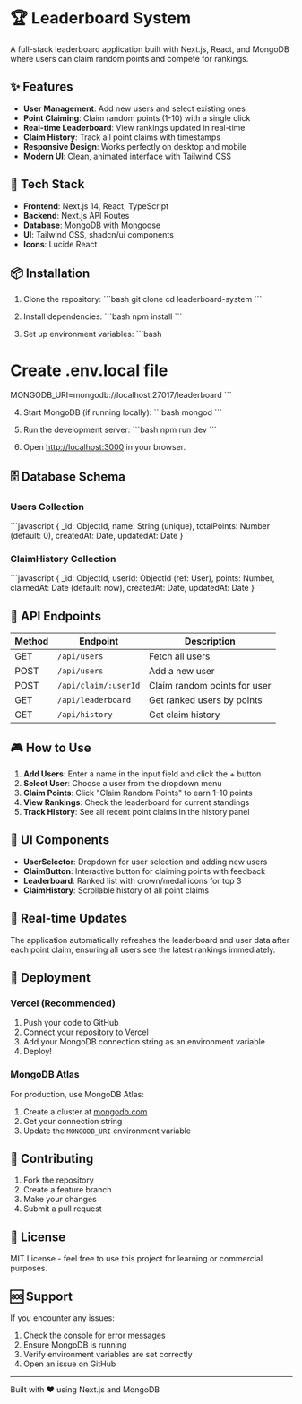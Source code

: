 # 🏆 Leaderboard System

A full-stack leaderboard application built with Next.js, React, and MongoDB where users can claim random points and compete for rankings.

## ✨ Features

- **User Management**: Add new users and select existing ones
- **Point Claiming**: Claim random points (1-10) with a single click
- **Real-time Leaderboard**: View rankings updated in real-time
- **Claim History**: Track all point claims with timestamps
- **Responsive Design**: Works perfectly on desktop and mobile
- **Modern UI**: Clean, animated interface with Tailwind CSS

## 🚀 Tech Stack

- **Frontend**: Next.js 14, React, TypeScript
- **Backend**: Next.js API Routes
- **Database**: MongoDB with Mongoose
- **UI**: Tailwind CSS, shadcn/ui components
- **Icons**: Lucide React

## 📦 Installation

1. Clone the repository:
\`\`\`bash
git clone <repository-url>
cd leaderboard-system
\`\`\`

2. Install dependencies:
\`\`\`bash
npm install
\`\`\`

3. Set up environment variables:
\`\`\`bash
# Create .env.local file
MONGODB_URI=mongodb://localhost:27017/leaderboard
\`\`\`

4. Start MongoDB (if running locally):
\`\`\`bash
mongod
\`\`\`

5. Run the development server:
\`\`\`bash
npm run dev
\`\`\`

6. Open [http://localhost:3000](http://localhost:3000) in your browser.

## 🗄️ Database Schema

### Users Collection
\`\`\`javascript
{
  _id: ObjectId,
  name: String (unique),
  totalPoints: Number (default: 0),
  createdAt: Date,
  updatedAt: Date
}
\`\`\`

### ClaimHistory Collection
\`\`\`javascript
{
  _id: ObjectId,
  userId: ObjectId (ref: User),
  points: Number,
  claimedAt: Date (default: now),
  createdAt: Date,
  updatedAt: Date
}
\`\`\`

## 🔌 API Endpoints

| Method | Endpoint | Description |
|--------|----------|-------------|
| GET | `/api/users` | Fetch all users |
| POST | `/api/users` | Add a new user |
| POST | `/api/claim/:userId` | Claim random points for user |
| GET | `/api/leaderboard` | Get ranked users by points |
| GET | `/api/history` | Get claim history |

## 🎮 How to Use

1. **Add Users**: Enter a name in the input field and click the + button
2. **Select User**: Choose a user from the dropdown menu
3. **Claim Points**: Click "Claim Random Points" to earn 1-10 points
4. **View Rankings**: Check the leaderboard for current standings
5. **Track History**: See all recent point claims in the history panel

## 🎨 UI Components

- **UserSelector**: Dropdown for user selection and adding new users
- **ClaimButton**: Interactive button for claiming points with feedback
- **Leaderboard**: Ranked list with crown/medal icons for top 3
- **ClaimHistory**: Scrollable history of all point claims

## 🔄 Real-time Updates

The application automatically refreshes the leaderboard and user data after each point claim, ensuring all users see the latest rankings immediately.

## 🚀 Deployment

### Vercel (Recommended)
1. Push your code to GitHub
2. Connect your repository to Vercel
3. Add your MongoDB connection string as an environment variable
4. Deploy!

### MongoDB Atlas
For production, use MongoDB Atlas:
1. Create a cluster at [mongodb.com](https://mongodb.com)
2. Get your connection string
3. Update the `MONGODB_URI` environment variable

## 🤝 Contributing

1. Fork the repository
2. Create a feature branch
3. Make your changes
4. Submit a pull request

## 📝 License

MIT License - feel free to use this project for learning or commercial purposes.

## 🆘 Support

If you encounter any issues:
1. Check the console for error messages
2. Ensure MongoDB is running
3. Verify environment variables are set correctly
4. Open an issue on GitHub

---

Built with ❤️ using Next.js and MongoDB
